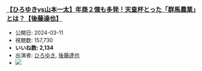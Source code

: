 ### [【ひろゆきvs山本一太】年商２億も多発！天皇杯とった「群馬農業」とは？【後藤達也】](https://www.youtube.com/watch?v=C5ch06ZICP4)
-   公開日: 2024-03-11
-   視聴数: 157,730
-   **いいね数: 2,134**
-   出演者: [ひろゆき](/rehacq_fan/people/ひろゆき "wikilink"), [後藤達也](/rehacq_fan/people/後藤達也 "wikilink")
- [![](https://img.youtube.com/vi/C5ch06ZICP4/hqdefault.jpg)](https://www.youtube.com/watch?v=C5ch06ZICP4)

